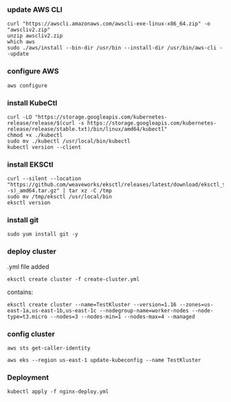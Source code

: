 ### update AWS CLI
```
curl "https://awscli.amazonaws.com/awscli-exe-linux-x86_64.zip" -o "awscliv2.zip"
unzip awscliv2.zip
which aws
sudo ./aws/install --bin-dir /usr/bin --install-dir /usr/bin/aws-cli --update
```
### configure AWS
```
aws configure
```
### install KubeCtl
```
curl -LO "https://storage.googleapis.com/kubernetes-release/release/$(curl -s https://storage.googleapis.com/kubernetes-release/release/stable.txt)/bin/linux/amd64/kubectl"
chmod +x ./kubectl
sudo mv ./kubectl /usr/local/bin/kubectl
kubectl version --client
```
### install EKSCtl
```
curl --silent --location "https://github.com/weaveworks/eksctl/releases/latest/download/eksctl_$(uname -s)_amd64.tar.gz" | tar xz -C /tmp
sudo mv /tmp/eksctl /usr/local/bin
eksctl version
```

### install git

```
sudo yum install git -y
```

### deploy cluster
.yml file added
```
eksctl create cluster -f create-cluster.yml
```
contains:
```
eksctl create cluster --name=TestKluster --version=1.16 --zones=us-east-1a,us-east-1b,us-east-1c --nodegroup-name=worker-nodes --node-type=t3.micro --nodes=3 --nodes-min=1 --nodes-max=4 --managed
```
### config cluster
```
aws sts get-caller-identity

aws eks --region us-east-1 update-kubeconfig --name TestKluster
```

### Deployment

```
kubectl apply -f nginx-deploy.yml
```
